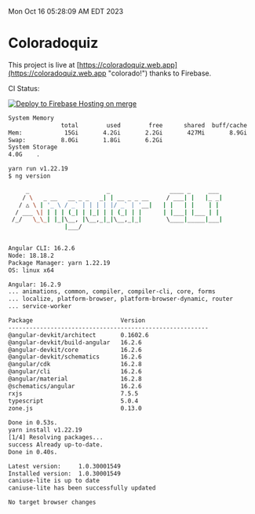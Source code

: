 Mon Oct 16 05:28:09 AM EDT 2023

# Coloradoquiz


This project is live at [https://coloradoquiz.web.app](https://coloradoquiz.web.app "colorado!") thanks to Firebase.

CI Status: 

[![Deploy to Firebase Hosting on merge](https://github.com/teamkushal/coloradoquiz/actions/workflows/firebase-hosting-merge.yml/badge.svg)](https://github.com/teamkushal/coloradoquiz/actions/workflows/firebase-hosting-merge.yml)

```bash
System Memory
               total        used        free      shared  buff/cache   available
Mem:            15Gi       4.2Gi       2.2Gi       427Mi       8.9Gi        10Gi
Swap:          8.0Gi       1.8Gi       6.2Gi
System Storage
4.0G	.
```
```bash
yarn run v1.22.19
$ ng version

     _                      _                 ____ _     ___
    / \   _ __   __ _ _   _| | __ _ _ __     / ___| |   |_ _|
   / △ \ | '_ \ / _` | | | | |/ _` | '__|   | |   | |    | |
  / ___ \| | | | (_| | |_| | | (_| | |      | |___| |___ | |
 /_/   \_\_| |_|\__, |\__,_|_|\__,_|_|       \____|_____|___|
                |___/
    

Angular CLI: 16.2.6
Node: 18.18.2
Package Manager: yarn 1.22.19
OS: linux x64

Angular: 16.2.9
... animations, common, compiler, compiler-cli, core, forms
... localize, platform-browser, platform-browser-dynamic, router
... service-worker

Package                         Version
---------------------------------------------------------
@angular-devkit/architect       0.1602.6
@angular-devkit/build-angular   16.2.6
@angular-devkit/core            16.2.6
@angular-devkit/schematics      16.2.6
@angular/cdk                    16.2.8
@angular/cli                    16.2.6
@angular/material               16.2.8
@schematics/angular             16.2.6
rxjs                            7.5.5
typescript                      5.0.4
zone.js                         0.13.0
    
Done in 0.53s.
yarn install v1.22.19
[1/4] Resolving packages...
success Already up-to-date.
Done in 0.40s.
```
```bash
Latest version:     1.0.30001549
Installed version:  1.0.30001549
caniuse-lite is up to date
caniuse-lite has been successfully updated

No target browser changes
```
```bash
